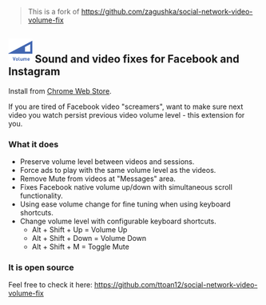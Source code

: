 > This is a fork of https://github.com/zagushka/social-network-video-volume-fix

## ![Sound and video fixes for Facebook and Instagram](public/icons/icon.48.png) Sound and video fixes for Facebook and Instagram

Install from [Chrome Web Store](https://chrome.google.com/webstore/detail/cbgnfjmnollcelnaphjnmflglcigkceo).

If you are tired of Facebook video "screamers", want to make sure next video you watch persist previous video volume level - this extension for you.

### What it does
* Preserve volume level between videos and sessions.
* Force ads to play with the same volume level as the videos.
* Remove Mute from videos at "Messages" area.
* Fixes Facebook native volume up/down with simultaneous scroll functionality.
* Using ease volume change for fine tuning when using keyboard shortcuts.
* Change volume level with configurable keyboard shortcuts.
  * Alt + Shift + Up = Volume Up
  * Alt + Shift + Down = Volume Down
  * Alt + Shift + M = Toggle Mute

### It is open source
Feel free to check it here: https://github.com/ttoan12/social-network-video-volume-fix

